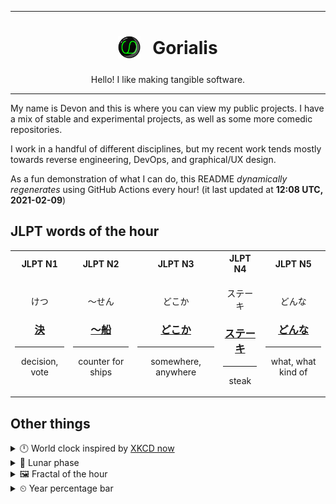 ***

<h1 align="center">
<sub>
    <img src="readme/resources/avatar.png" height="36">
</sub>
&nbsp;
Gorialis
</h1>
<p align="center">
Hello! I like making tangible software.
</p>

***

My name is Devon and this is where you can view my public projects. I have a mix of stable and experimental projects, as well as some more comedic repositories.

I work in a handful of different disciplines, but my recent work tends mostly towards reverse engineering, DevOps, and graphical/UX design.

As a fun demonstration of what I can do, this README *dynamically regenerates* using GitHub Actions every hour! (it last updated at **12:08 UTC, 2021-02-09**)

<h2>JLPT words of the hour</h2>
<table>
    <tr>
        <th>JLPT N1</th>
        <th>JLPT N2</th>
        <th>JLPT N3</th>
        <th>JLPT N4</th>
        <th>JLPT N5</th>
    </tr>
    <tr>
        <td>
            <p align="center">けつ</p>
            <h3 align="center"><b><a href="https://jisho.org/search/%E6%B1%BA">決</a></b></h3>
            <hr>
            <p align="center">decision,<wbr> vote</p>
        </td>
        <td>
            <p align="center">～せん</p>
            <h3 align="center"><b><a href="https://jisho.org/search/%EF%BD%9E%E8%88%B9">～船</a></b></h3>
            <hr>
            <p align="center">counter for ships</p>
        </td>
        <td>
            <p align="center">どこか</p>
            <h3 align="center"><b><a href="https://jisho.org/search/%E3%81%A9%E3%81%93%E3%81%8B">どこか</a></b></h3>
            <hr>
            <p align="center">somewhere,<wbr> anywhere</p>
        </td>
        <td>
            <p align="center">ステーキ</p>
            <h3 align="center"><b><a href="https://jisho.org/search/%E3%82%B9%E3%83%86%E3%83%BC%E3%82%AD">ステーキ</a></b></h3>
            <hr>
            <p align="center">steak</p>
        </td>
        <td>
            <p align="center">どんな</p>
            <h3 align="center"><b><a href="https://jisho.org/search/%E3%81%A9%E3%82%93%E3%81%AA">どんな</a></b></h3>
            <hr>
            <p align="center">what,<wbr> what kind of</p>
        </td>
    </tr>
</table>

<h2>Other things</h2>
<details>
<summary>🕛  World clock inspired by <a href="https://xkcd.com/now">XKCD now</a></summary>

> <img src="generated/now.png" width="512">

</details>
<details>
<summary>🌙 Lunar phase</summary>

The moon is approximately 94.48% through its phase ().

</details>
<details>
<summary>&#x1f5bc; Fractal of the hour</summary>

> <img src="generated/fractal.png" width="512">

</details>
<details>
<summary>&#x23f2; Year percentage bar</summary>
<pre><code>2021 [██▁▁▁▁▁▁▁▁▁▁▁▁▁▁▁▁▁▁] 10.82%</code></pre>
</details>
